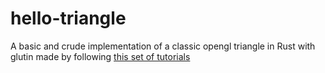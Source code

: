 # hello-triangle
A basic and crude implementation of a classic opengl triangle in Rust with glutin made by following [this set of tutorials](https://nercury.github.io/rust/opengl/tutorial/2018/02/08/opengl-in-rust-from-scratch-00-setup.html)
